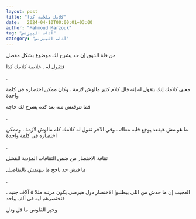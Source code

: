 ```yaml
---
layout: post
title: "كلامك ملخّصه كذا"
date:   2024-04-10T00:00:01+03:00
author: "Mahmoud Marzouk"
tag: "آداب البيزنس"
category: "آداب البيزنس"
---
```



من قلة الذوق إن حد يشرح لك موضوع بشكل مفصل

فتقول له . خلاصة كلامك كذا

.

معنى كلامك إنك بتقول له إنه قال كلام كتير مالوش لازمة .
وكان ممكن اختصاره في كلمة واحدة

فما تتوقعش منه بعد كده يشرح لك حاجة

.

ما هو مش هيقعد يوجع قلبه معاك . وفي الآخر تقول له كلامك
كله مالوش لازمة . وممكن اختصاره في كلمة واحدة

.

ثقافة الاختصار من ضمن الثقافات المؤدية للفشل

ما فيش حد ناجح ما بيهتمش بالتفاصيل

.

العجيب إن ما حدش من اللى بيطلبوا الاختصار دول هيرضى يكون
مرتبه مثلا ٥ آلاف جنيه . فتختصرهم ليه في ألف واحد

وخير الفلوس ما قل ودل
